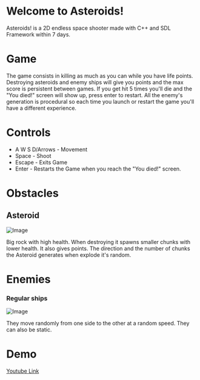 # Welcome to Asteroids!

Asteroids! is a 2D endless space shooter made with C++ and SDL Framework within 7 days.

# Game

The game consists in killing as much as you can while you have life points. Destroying asteroids and enemy ships will give you points and the max score is persistent between games. If you get hit 5 times you'll die and the "You died!" screen will show up, press enter to restart. 
All the enemy's generation is procedural so each time you launch or restart the game you'll have a different experience.

# Controls

* A W S D/Arrows - Movement
* Space - Shoot
* Escape - Exits Game
* Enter - Restarts the Game when you reach the "You died!" screen.

# Obstacles
## Asteroid
![Image](https://i.imgur.com/vRdEOor.png)

Big rock with high health. When destroying it spawns smaller chunks with lower health. It also gives points. The direction and the number of chunks the Asteroid generates when explode it's random.

# Enemies
### Regular ships
![Image](https://i.imgur.com/XaqXTr8.png)

They move randomly from one side to the other at a random speed. They can also be static.

# Demo

[Youtube Link](https://youtu.be/hp5MEyn_ZUE)


